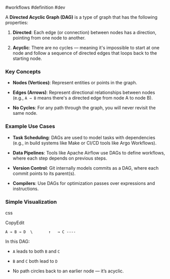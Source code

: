 #workflows #definition #dev 

A **Directed Acyclic Graph (DAG)** is a type of graph that has the following properties:

1. **Directed**: Each edge (or connection) between nodes has a direction, pointing from one node to another.
    
2. **Acyclic**: There are no cycles — meaning it's impossible to start at one node and follow a sequence of directed edges that loops back to the starting node.
    

### Key Concepts

- **Nodes (Vertices)**: Represent entities or points in the graph.
    
- **Edges (Arrows)**: Represent directional relationships between nodes (e.g., `A → B` means there's a directed edge from node A to node B).
    
- **No Cycles**: For any path through the graph, you will never revisit the same node.
    

### Example Use Cases

- **Task Scheduling**: DAGs are used to model tasks with dependencies (e.g., in build systems like Make or CI/CD tools like Argo Workflows).
    
- **Data Pipelines**: Tools like Apache Airflow use DAGs to define workflows, where each step depends on previous steps.
    
- **Version Control**: Git internally models commits as a DAG, where each commit points to its parent(s).
    
- **Compilers**: Use DAGs for optimization passes over expressions and instructions.
    

### Simple Visualization

css

CopyEdit

`A → B → D  \       ↑   → C ----`

In this DAG:

- `A` leads to both `B` and `C`
    
- `B` and `C` both lead to `D`
    
- No path circles back to an earlier node — it’s acyclic.
